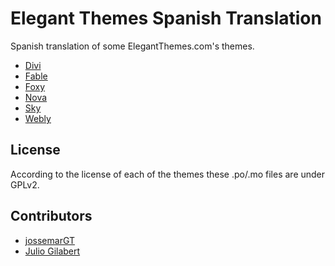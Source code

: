 # Elegant Themes Spanish Translation #
Spanish translation of some ElegantThemes.com's themes.
- [Divi](http://www.elegantthemes.com/demo/?theme=Divi)
- [Fable](http://www.elegantthemes.com/demo/?theme=Fable)
- [Foxy](http://www.elegantthemes.com/demo/?theme=Foxy)
- [Nova](http://www.elegantthemes.com/demo/?theme=Nova)
- [Sky](http://www.elegantthemes.com/demo/?theme=Sky)
- [Webly](http://www.elegantthemes.com/demo/?theme=Webly)

## License
According to the license of each of the themes these .po/.mo files are under GPLv2.

## Contributors
- [jossemarGT](https://github.com/jossemarGT)
- [Julio Gilabert](https://github.com/juliogilabert)
